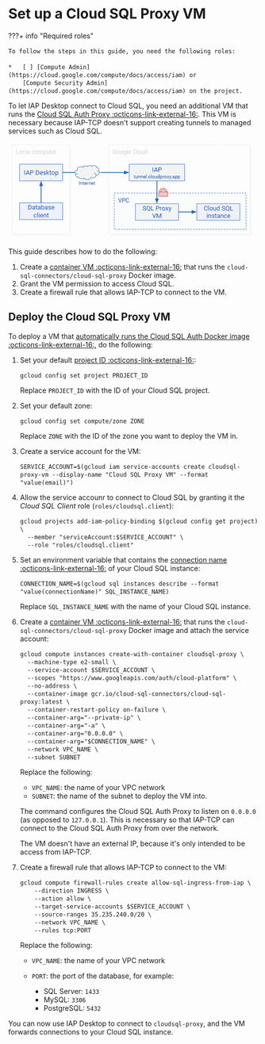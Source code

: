 # Set up a Cloud SQL Proxy VM


???+ info "Required roles"

    To follow the steps in this guide, you need the following roles:
    
    *   [ ] [Compute Admin](https://cloud.google.com/compute/docs/access/iam) or
        [Compute Security Admin](https://cloud.google.com/compute/docs/access/iam) on the project.

To let IAP Desktop connect to Cloud SQL, you need an additional VM that runs the
[Cloud SQL Auth Proxy :octicons-link-external-16:](https://cloud.google.com/sql/docs/mysql/sql-proxy). This VM is necessary
because IAP-TCP doesn't support creating tunnels to managed services such as Cloud SQL.

![Connect to SQL Server](images/connect-database-sqlproxy.png)


This guide describes how to do the following:

1.  Create a [container VM :octicons-link-external-16:](https://cloud.google.com/compute/docs/containers/deploying-containers) that runs
    the `cloud-sql-connectors/cloud-sql-proxy` Docker image.
1.  Grant the VM permission to access Cloud SQL.
1.  Create a firewall rule that allows IAP-TCP to connect to the VM.

## Deploy the Cloud SQL Proxy VM

To deploy a VM that [automatically runs the Cloud SQL Auth Docker image :octicons-link-external-16:](https://cloud.google.com/compute/docs/containers/deploying-containers),
do the following:

1.  Set your default [project ID :octicons-link-external-16:](https://cloud.google.com/resource-manager/docs/creating-managing-projects):

        gcloud config set project PROJECT_ID
    
    Replace `PROJECT_ID` with the ID of your Cloud SQL project.

1.  Set your default zone:

        gcloud config set compute/zone ZONE
    
    Replace `ZONE` with the ID of the zone you want to deploy the VM in.

1.  Create a service account for the VM:

        SERVICE_ACCOUNT=$(gcloud iam service-accounts create cloudsql-proxy-vm --display-name "Cloud SQL Proxy VM" --format "value(email)")

1.  Allow the service accounr to connect to Cloud SQL by granting it the 
    _Cloud SQL Client_ role (`roles/cloudsql.client`):

        gcloud projects add-iam-policy-binding $(gcloud config get project) \
          --member "serviceAccount:$SERVICE_ACCOUNT" \
          --role "roles/cloudsql.client"

1.  Set an environment variable that contains the 
    [connection name :octicons-link-external-16:](https://cloud.google.com/sql/docs/mysql/connect-auth-proxy#start-proxy)
    of your Cloud SQL instance:

        CONNECTION_NAME=$(gcloud sql instances describe --format "value(connectionName)" SQL_INSTANCE_NAME)

    Replace `SQL_INSTANCE_NAME` with the name of your Cloud SQL instance.
 
1.  Create a [container VM :octicons-link-external-16:](https://cloud.google.com/compute/docs/containers/deploying-containers) that runs
    the `cloud-sql-connectors/cloud-sql-proxy` Docker image and attach the service account:

        gcloud compute instances create-with-container cloudsql-proxy \
          --machine-type e2-small \
          --service-account $SERVICE_ACCOUNT \
          --scopes "https://www.googleapis.com/auth/cloud-platform" \
          --no-address \
          --container-image gcr.io/cloud-sql-connectors/cloud-sql-proxy:latest \
          --container-restart-policy on-failure \
          --container-arg="--private-ip" \
          --container-arg="-a" \
          --container-arg="0.0.0.0" \
          --container-arg="$CONNECTION_NAME" \
          --network VPC_NAME \
          --subnet SUBNET

    Replace the following:

    +   `VPC_NAME`: the name of your VPC network
    +   `SUBNET`: the name of the subnet to deploy the VM into.

    The command configures the Cloud SQL Auth Proxy to listen on `0.0.0.0` (as opposed to `127.0.0.1`).
    This is necessary so that IAP-TCP can connect to the Cloud SQL Auth Proxy from over the network. 

    The VM doesn't have an external IP, because it's only intended to be access from IAP-TCP.

1.  Create a firewall rule that allows IAP-TCP to connect to the VM:

        gcloud compute firewall-rules create allow-sql-ingress-from-iap \
            --direction INGRESS \
            --action allow \
            --target-service-accounts $SERVICE_ACCOUNT \
            --source-ranges 35.235.240.0/20 \
            --network VPC_NAME \
            --rules tcp:PORT

    Replace the following:

    +   `VPC_NAME`: the name of your VPC network
    +   `PORT`: the port of the database, for example:

        +    SQL Server: `1433`
        +    MySQL: `3306`
        +    PostgreSQL: `5432`

You can now use IAP Desktop to connect to `cloudsql-proxy`, and the VM forwards
connections to your Cloud SQL instance.